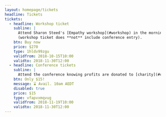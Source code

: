 ```yaml
---
layout: homepage/tickets
headline: Tickets
tickets:
  - headline: Workshop ticket
    subline: |
      Attend Sharon Steed's [Empathy workshop](#workshop) in the morning
      (workshop ticket does **not** include conference entry).
    btn: Buy now
    price: $270
    type: 1hldv99zgu
    validfrom: 2018-10-15T10:00
    validto: 2018-11-30T12:00
  - headline: Conference tickets
    subline: |
      Attend the conference knowing profits are donated to [charity](#charity).
    btn: Only $15!
    message: ⌛️ Avail. 10am AEDT
    disabled: true
    price: $15
    type: vfapvxmqvug
    validfrom: 2018-11-19T10:00
    validto: 2018-11-30T12:00
---
```

